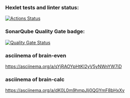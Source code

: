 ### Hexlet tests and linter status:
[![Actions Status](https://github.com/AnastasyKip/qa-auto-engineer-javascript-project-44/actions/workflows/hexlet-check.yml/badge.svg)](https://github.com/AnastasyKip/qa-auto-engineer-javascript-project-44/actions)

### SonarQube Quality Gate badge: 
[![Quality Gate Status](https://sonarcloud.io/api/project_badges/measure?project=AnastasyKip_qa-auto-engineer-javascript-project-44&metric=alert_status)](https://sonarcloud.io/summary/new_code?id=AnastasyKip_qa-auto-engineer-javascript-project-44)

### asciinema of brain-even
https://asciinema.org/a/sYjRAOYpHtKI2yV5yNWnYW7iD

### asciinema of brain-calc
https://asciinema.org/a/dK0L0m9hmpJIj0QGYmF8bHxXv
